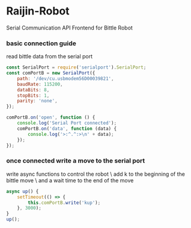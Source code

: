 # Raijin-Robot
Serial Communication API Frontend for Bittle Robot

### basic connection guide
read bittle data from the serial port

```javascript
const SerialPort = require('serialport').SerialPort;
const comPortB = new SerialPort({
	path: '/dev/cu.usbmodem56D00039821',
	baudRate: 115200,
	dataBits: 8,
	stopBits: 1,
	parity: 'none',
});

comPortB.on('open', function () {
	console.log('Serial Port connected');
	comPortB.on('data', function (data) {
		console.log('>:^.^:>\n' + data);
	});
});
```
### once connected write a move to the serial port
write async functions to control the robot \\
add k to the beginning of the bittle move \\
and a wait time to the end of the move

```javascript
async up() {
	setTimeout(() => {
		this.comPortB.write('kup');
	}, 3000);
}
up();
```

